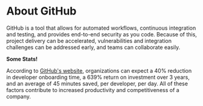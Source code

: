 # About GitHub

GitHub is a tool that allows for automated workflows, continuous integration and testing, and provides end-to-end security as you code.  Because of this, project delivery can be accelerated, vulnerabilities and integration challenges can be addressed early, and teams can collaborate easily.  

**Some Stats!**

According to [GitHub's website](https://github.com/enterprise), organizations can expect a 40% reduction in developer onboarding time, a 639% return on investment over 3 years, and an average of 45 minutes saved, per developer, per day.  All of these factors contribute to increased productivity and competitiveness of a company.


